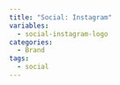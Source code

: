 ```yaml
---
title: "Social: Instagram"
variables:
  - social-instagram-logo
categories:
  - Brand
tags:
  - social
---
```

